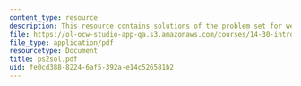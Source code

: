 ```yaml
---
content_type: resource
description: This resource contains solutions of the problem set for week 2.
file: https://ol-ocw-studio-app-qa.s3.amazonaws.com/courses/14-30-introduction-to-statistical-method-in-economics-spring-2006/fe0cd38882246af5392ae14c526581b2_ps2sol.pdf
file_type: application/pdf
resourcetype: Document
title: ps2sol.pdf
uid: fe0cd388-8224-6af5-392a-e14c526581b2
---
```

